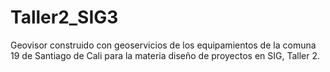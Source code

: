 # Taller2_SIG3
Geovisor construido con geoservicios de los equipamientos de la comuna 19 de Santiago de Cali para la materia diseño de proyectos en SIG, Taller 2.
